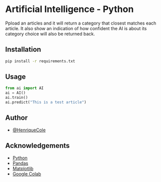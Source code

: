 # Artificial Intelligence - Python

Ppload an articles and it will return a category that closest matches each article.
It also show an indication of how confident the AI is about its category choice will also be returned back.

## Installation

```bash
pip install -r requirements.txt
```

## Usage

```python
from ai import AI
ai = AI()
ai.train()
ai.predict("This is a test article")
```

## Author

- [@HenriqueCole](https://www.github.com/HenriqueCole)

## Acknowledgements

- [Python](https://www.python.org/)
- [Pandas](https://pandas.pydata.org/)
- [Matplotlib](https://matplotlib.org/)
- [Google Colab](https://colab.research.google.com/)
